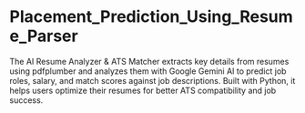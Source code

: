 # Placement_Prediction_Using_Resume_Parser
The AI Resume Analyzer &amp; ATS Matcher extracts key details from resumes using pdfplumber and analyzes them with Google Gemini AI to predict job roles, salary, and match scores against job descriptions. Built with Python, it helps users optimize their resumes for better ATS compatibility and job success. 
